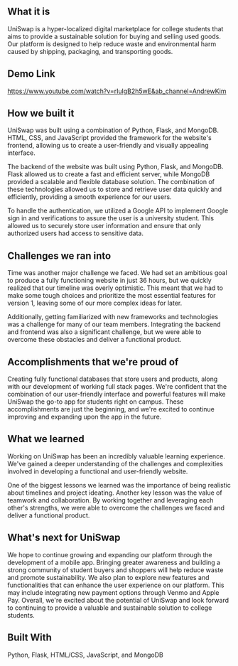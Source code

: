 ## What it is
UniSwap is a hyper-localized digital marketplace for college students that aims to provide a sustainable solution for buying and selling used goods. Our platform is designed to help reduce waste and environmental harm caused by shipping, packaging, and transporting goods.

## Demo Link
https://www.youtube.com/watch?v=rIulgB2h5wE&ab_channel=AndrewKim

## How we built it
UniSwap was built using a combination of Python, Flask, and MongoDB. HTML, CSS, and JavaScript provided the framework for the website's frontend, allowing us to create a user-friendly and visually appealing interface.

The backend of the website was built using Python, Flask, and MongoDB. Flask allowed us to create a fast and efficient server, while MongoDB provided a scalable and flexible database solution. The combination of these technologies allowed us to store and retrieve user data quickly and efficiently, providing a smooth experience for our users.

To handle the authentication, we utilized a Google API to implement Google sign in and verifications to assure the user is a university student. This allowed us to securely store user information and ensure that only authorized users had access to sensitive data.

## Challenges we ran into
Time was another major challenge we faced. We had set an ambitious goal to produce a fully functioning website in just 36 hours, but we quickly realized that our timeline was overly optimistic. This meant that we had to make some tough choices and prioritize the most essential features for version 1, leaving some of our more complex ideas for later.

Additionally, getting familiarized with new frameworks and technologies was a challenge for many of our team members. Integrating the backend and frontend was also a significant challenge, but we were able to overcome these obstacles and deliver a functional product.

## Accomplishments that we're proud of
Creating fully functional databases that store users and products, along with our development of working full stack pages. We're confident that the combination of our user-friendly interface and powerful features will make UniSwap the go-to app for students right on campus. These accomplishments are just the beginning, and we're excited to continue improving and expanding upon the app in the future.

## What we learned
Working on UniSwap has been an incredibly valuable learning experience. We've gained a deeper understanding of the challenges and complexities involved in developing a functional and user-friendly website.

One of the biggest lessons we learned was the importance of being realistic about timelines and project ideating. Another key lesson was the value of teamwork and collaboration. By working together and leveraging each other's strengths, we were able to overcome the challenges we faced and deliver a functional product.

## What's next for UniSwap
We hope to continue growing and expanding our platform through the development of a mobile app. Bringing greater awareness and building a strong community of student buyers and shoppers will help reduce waste and promote sustainability. We also plan to explore new features and functionalities that can enhance the user experience on our platform. This may include integrating new payment options through Venmo and Apple Pay. Overall, we're excited about the potential of UniSwap and look forward to continuing to provide a valuable and sustainable solution to college students.

## Built With
Python, Flask, HTML/CSS, JavaScript, and MongoDB
 